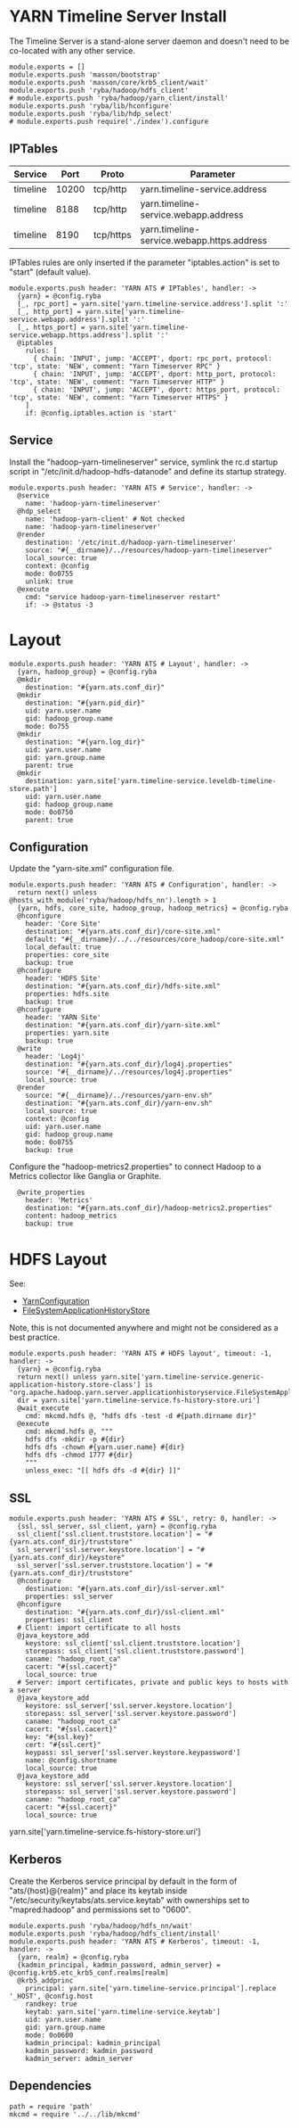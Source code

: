 
# YARN Timeline Server Install

The Timeline Server is a stand-alone server daemon and doesn't need to be
co-located with any other service.

    module.exports = []
    module.exports.push 'masson/bootstrap'
    module.exports.push 'masson/core/krb5_client/wait'
    module.exports.push 'ryba/hadoop/hdfs_client'
    # module.exports.push 'ryba/hadoop/yarn_client/install'
    module.exports.push 'ryba/lib/hconfigure'
    module.exports.push 'ryba/lib/hdp_select'
    # module.exports.push require('./index').configure

## IPTables

| Service   | Port       | Proto     | Parameter                                  |
|-----------|------------|-----------|--------------------------------------------|
| timeline  | 10200      | tcp/http  | yarn.timeline-service.address              |
| timeline  | 8188 | tcp/http  | yarn.timeline-service.webapp.address       |
| timeline  | 8190      | tcp/https | yarn.timeline-service.webapp.https.address |

IPTables rules are only inserted if the parameter "iptables.action" is set to
"start" (default value).

    module.exports.push header: 'YARN ATS # IPTables', handler: ->
      {yarn} = @config.ryba
      [_, rpc_port] = yarn.site['yarn.timeline-service.address'].split ':'
      [_, http_port] = yarn.site['yarn.timeline-service.webapp.address'].split ':'
      [_, https_port] = yarn.site['yarn.timeline-service.webapp.https.address'].split ':'
      @iptables
        rules: [
          { chain: 'INPUT', jump: 'ACCEPT', dport: rpc_port, protocol: 'tcp', state: 'NEW', comment: "Yarn Timeserver RPC" }
          { chain: 'INPUT', jump: 'ACCEPT', dport: http_port, protocol: 'tcp', state: 'NEW', comment: "Yarn Timeserver HTTP" }
          { chain: 'INPUT', jump: 'ACCEPT', dport: https_port, protocol: 'tcp', state: 'NEW', comment: "Yarn Timeserver HTTPS" }
        ]
        if: @config.iptables.action is 'start'

## Service

Install the "hadoop-yarn-timelineserver" service, symlink the rc.d startup script
in "/etc/init.d/hadoop-hdfs-datanode" and define its startup strategy.

    module.exports.push header: 'YARN ATS # Service', handler: ->
      @service
        name: 'hadoop-yarn-timelineserver'
      @hdp_select
        name: 'hadoop-yarn-client' # Not checked
        name: 'hadoop-yarn-timelineserver'
      @render
        destination: '/etc/init.d/hadoop-yarn-timelineserver'
        source: "#{__dirname}/../resources/hadoop-yarn-timelineserver"
        local_source: true
        context: @config
        mode: 0o0755
        unlink: true
      @execute
        cmd: "service hadoop-yarn-timelineserver restart"
        if: -> @status -3

# Layout

    module.exports.push header: 'YARN ATS # Layout', handler: ->
      {yarn, hadoop_group} = @config.ryba
      @mkdir
        destination: "#{yarn.ats.conf_dir}"
      @mkdir
        destination: "#{yarn.pid_dir}"
        uid: yarn.user.name
        gid: hadoop_group.name
        mode: 0o755
      @mkdir
        destination: "#{yarn.log_dir}"
        uid: yarn.user.name
        gid: yarn.group.name
        parent: true
      @mkdir
        destination: yarn.site['yarn.timeline-service.leveldb-timeline-store.path']
        uid: yarn.user.name
        gid: hadoop_group.name
        mode: 0o0750
        parent: true

## Configuration

Update the "yarn-site.xml" configuration file.

    module.exports.push header: 'YARN ATS # Configuration', handler: ->
      return next() unless @hosts_with_module('ryba/hadoop/hdfs_nn').length > 1
      {yarn, hdfs, core_site, hadoop_group, hadoop_metrics} = @config.ryba
      @hconfigure
        header: 'Core Site'
        destination: "#{yarn.ats.conf_dir}/core-site.xml"
        default: "#{__dirname}/../../resources/core_hadoop/core-site.xml"
        local_default: true
        properties: core_site
        backup: true
      @hconfigure
        header: 'HDFS Site'
        destination: "#{yarn.ats.conf_dir}/hdfs-site.xml"
        properties: hdfs.site
        backup: true
      @hconfigure
        header: 'YARN Site'
        destination: "#{yarn.ats.conf_dir}/yarn-site.xml"
        properties: yarn.site
        backup: true
      @write
        header: 'Log4j'
        destination: "#{yarn.ats.conf_dir}/log4j.properties"
        source: "#{__dirname}/../resources/log4j.properties"
        local_source: true
      @render
        source: "#{__dirname}/../resources/yarn-env.sh"
        destination: "#{yarn.ats.conf_dir}/yarn-env.sh"
        local_source: true
        context: @config
        uid: yarn.user.name
        gid: hadoop_group.name
        mode: 0o0755
        backup: true

Configure the "hadoop-metrics2.properties" to connect Hadoop to a Metrics collector like Ganglia or Graphite.

      @write_properties
        header: 'Metrics'
        destination: "#{yarn.ats.conf_dir}/hadoop-metrics2.properties"
        content: hadoop_metrics
        backup: true

# HDFS Layout

See:

*   [YarnConfiguration](https://github.com/apache/hadoop/blob/trunk/hadoop-yarn-project/hadoop-yarn/hadoop-yarn-api/src/main/java/org/apache/hadoop/yarn/conf/YarnConfiguration.java#L1425-L1426)
*   [FileSystemApplicationHistoryStore](https://github.com/apache/hadoop/blob/trunk/hadoop-yarn-project/hadoop-yarn/hadoop-yarn-server/hadoop-yarn-server-applicationhistoryservice/src/main/java/org/apache/hadoop/yarn/server/applicationhistoryservice/FileSystemApplicationHistoryStore.java)

Note, this is not documented anywhere and might not be considered as a best practice.

    module.exports.push header: 'YARN ATS # HDFS layout', timeout: -1, handler: ->
      {yarn} = @config.ryba
      return next() unless yarn.site['yarn.timeline-service.generic-application-history.store-class'] is "org.apache.hadoop.yarn.server.applicationhistoryservice.FileSystemApplicationHistoryStore"
      dir = yarn.site['yarn.timeline-service.fs-history-store.uri']
      @wait_execute
        cmd: mkcmd.hdfs @, "hdfs dfs -test -d #{path.dirname dir}"
      @execute
        cmd: mkcmd.hdfs @, """
        hdfs dfs -mkdir -p #{dir}
        hdfs dfs -chown #{yarn.user.name} #{dir}
        hdfs dfs -chmod 1777 #{dir}
        """
        unless_exec: "[[ hdfs dfs -d #{dir} ]]"

## SSL

    module.exports.push header: 'YARN ATS # SSL', retry: 0, handler: ->
      {ssl, ssl_server, ssl_client, yarn} = @config.ryba
      ssl_client['ssl.client.truststore.location'] = "#{yarn.ats.conf_dir}/truststore"
      ssl_server['ssl.server.keystore.location'] = "#{yarn.ats.conf_dir}/keystore"
      ssl_server['ssl.server.truststore.location'] = "#{yarn.ats.conf_dir}/truststore"
      @hconfigure
        destination: "#{yarn.ats.conf_dir}/ssl-server.xml"
        properties: ssl_server
      @hconfigure
        destination: "#{yarn.ats.conf_dir}/ssl-client.xml"
        properties: ssl_client
      # Client: import certificate to all hosts
      @java_keystore_add
        keystore: ssl_client['ssl.client.truststore.location']
        storepass: ssl_client['ssl.client.truststore.password']
        caname: "hadoop_root_ca"
        cacert: "#{ssl.cacert}"
        local_source: true
      # Server: import certificates, private and public keys to hosts with a server
      @java_keystore_add
        keystore: ssl_server['ssl.server.keystore.location']
        storepass: ssl_server['ssl.server.keystore.password']
        caname: "hadoop_root_ca"
        cacert: "#{ssl.cacert}"
        key: "#{ssl.key}"
        cert: "#{ssl.cert}"
        keypass: ssl_server['ssl.server.keystore.keypassword']
        name: @config.shortname
        local_source: true
      @java_keystore_add
        keystore: ssl_server['ssl.server.keystore.location']
        storepass: ssl_server['ssl.server.keystore.password']
        caname: "hadoop_root_ca"
        cacert: "#{ssl.cacert}"
        local_source: true

yarn.site['yarn.timeline-service.fs-history-store.uri']

## Kerberos

Create the Kerberos service principal by default in the form of
"ats/{host}@{realm}" and place its keytab inside
"/etc/security/keytabs/ats.service.keytab" with ownerships set to
"mapred:hadoop" and permissions set to "0600".

    module.exports.push 'ryba/hadoop/hdfs_nn/wait'
    module.exports.push 'ryba/hadoop/hdfs_client/install'
    module.exports.push header: 'YARN ATS # Kerberos', timeout: -1, handler: ->
      {yarn, realm} = @config.ryba
      {kadmin_principal, kadmin_password, admin_server} = @config.krb5.etc_krb5_conf.realms[realm]
      @krb5_addprinc
        principal: yarn.site['yarn.timeline-service.principal'].replace '_HOST', @config.host
        randkey: true
        keytab: yarn.site['yarn.timeline-service.keytab']
        uid: yarn.user.name
        gid: yarn.group.name
        mode: 0o0600
        kadmin_principal: kadmin_principal
        kadmin_password: kadmin_password
        kadmin_server: admin_server

## Dependencies

    path = require 'path'
    mkcmd = require '../../lib/mkcmd'
